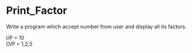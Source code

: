 # Print_Factor

Write a program which accept number from user and display all its factors.

I/P = 10   
O/P = 1,2,5
